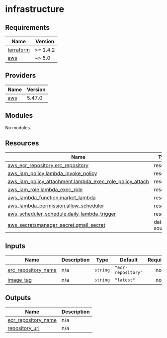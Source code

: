 # infrastructure

<!-- BEGINNING OF PRE-COMMIT-TERRAFORM DOCS HOOK -->
## Requirements

| Name | Version |
|------|---------|
| <a name="requirement_terraform"></a> [terraform](#requirement\_terraform) | >= 1.4.2 |
| <a name="requirement_aws"></a> [aws](#requirement\_aws) | ~> 5.0 |

## Providers

| Name | Version |
|------|---------|
| <a name="provider_aws"></a> [aws](#provider\_aws) | 5.47.0 |

## Modules

No modules.

## Resources

| Name | Type |
|------|------|
| [aws_ecr_repository.erc_repository](https://registry.terraform.io/providers/hashicorp/aws/latest/docs/resources/ecr_repository) | resource |
| [aws_iam_policy.lambda_invoke_policy](https://registry.terraform.io/providers/hashicorp/aws/latest/docs/resources/iam_policy) | resource |
| [aws_iam_policy_attachment.lambda_exec_role_policy_attach](https://registry.terraform.io/providers/hashicorp/aws/latest/docs/resources/iam_policy_attachment) | resource |
| [aws_iam_role.lambda_exec_role](https://registry.terraform.io/providers/hashicorp/aws/latest/docs/resources/iam_role) | resource |
| [aws_lambda_function.market_lambda](https://registry.terraform.io/providers/hashicorp/aws/latest/docs/resources/lambda_function) | resource |
| [aws_lambda_permission.allow_scheduler](https://registry.terraform.io/providers/hashicorp/aws/latest/docs/resources/lambda_permission) | resource |
| [aws_scheduler_schedule.daily_lambda_trigger](https://registry.terraform.io/providers/hashicorp/aws/latest/docs/resources/scheduler_schedule) | resource |
| [aws_secretsmanager_secret.gmail_secret](https://registry.terraform.io/providers/hashicorp/aws/latest/docs/data-sources/secretsmanager_secret) | data source |

## Inputs

| Name | Description | Type | Default | Required |
|------|-------------|------|---------|:--------:|
| <a name="input_erc_repository_name"></a> [erc\_repository\_name](#input\_erc\_repository\_name) | n/a | `string` | `"ecr-repository"` | no |
| <a name="input_image_tag"></a> [image\_tag](#input\_image\_tag) | n/a | `string` | `"latest"` | no |

## Outputs

| Name | Description |
|------|-------------|
| <a name="output_ecr_repository_name"></a> [ecr\_repository\_name](#output\_ecr\_repository\_name) | n/a |
| <a name="output_repository_url"></a> [repository\_url](#output\_repository\_url) | n/a |
<!-- END OF PRE-COMMIT-TERRAFORM DOCS HOOK -->
